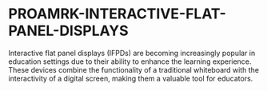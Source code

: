 # PROAMRK-INTERACTIVE-FLAT-PANEL-DISPLAYS
Interactive flat panel displays (IFPDs) are becoming increasingly popular in education settings due to their ability to enhance the learning experience. These devices combine the functionality of a traditional whiteboard with the interactivity of a digital screen, making them a valuable tool for educators. 
